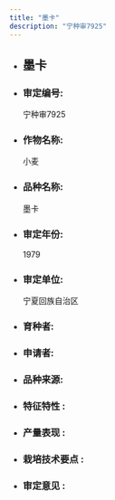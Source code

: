 ```yaml
---
title: "墨卡"
description: "宁种审7925"
---
```

* ## 墨卡
* ###  审定编号:  
   宁种审7925

*  ### 作物名称:  
   小麦

*   ###  品种名称: 
    墨卡

*   ### 审定年份: 
    1979

*   ### 审定单位:  
    宁夏回族自治区

*   ### 育种者:  
    

*   ### 申请者:  
    

*   ### 品种来源:  
    

*   ### 特征特性 : 
    

*   ### 产量表现 : 
    

*   ### 栽培技术要点 : 
    

*   ### 审定意见 : 
    
